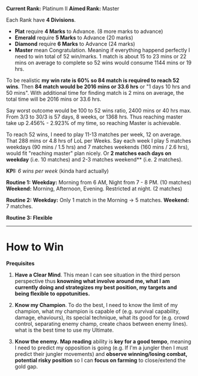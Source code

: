 **Current Rank:** Platinum II
**Aimed Rank:** Master 

Each Rank have **4 Divisions**. 
+ **Plat** require **4 Marks** to Advance. (8 more marks to advance)
+ **Emerald** require **5 Marks** to Advance (20 marks)
+ **Diamond** require **6 Marks** to Advance (24 marks)
+ **Master** mean Congratulation.
Meaning if everything happend perfectly I need to win total of 52 win/marks. 1 match is about 15 to 23 mins or 22 mins on average to complete so 52 wins would consume 1144 mins or 19 hrs. 

To be realistic **my win rate is 60% so 84 match is required to reach 52 wins**. Then **84 match would be 2016 mins or 33.6 hrs** or "1 days 10 hrs and 50 mins". With additional time for finding match is 2 mins on average, the total time will be 2016 mins or 33.6 hrs.   

Say worst outcome would be 100 to 52 wins ratio, 2400 mins or 40 hrs max.   
From 3/3 to 30/3 is 57 days, 8 weeks, or 1368 hrs. Thus reaching master take up 2.456% - 2.923% of my time, so reaching Master is achievable. 

To reach 52 wins, I need to play 11-13 matches per week, 12 on average. That 288 mins or 4.8 hrs of LoL per Weeks. Say each week I play 5 matches weekdays (90 mins / 1.5 hrs) and 7 matches weekends (160 mins / 2.6 hrs), would fit "reaching master" plan nicely. Or **2 matches each days on weekday** (i.e. 10 matches) and 2-3 matches weekend** (i.e. 2 matches).

**KPI:** *6 wins per week* (kinda hard actually)

**Routine 1:**
	**Weekday:** Morning from 6 AM, Night from 7 - 8 PM. (10 matches)
	**Weekend:** Morning, Afternoon, Evening. Restricted at night. (2 matches)

**Routine 2:**
	**Weekday:** Only 1 match in the Morning -> 5 matches.
	**Weekend:** 7 matches.  

**Routine 3: Flexible**

---

# How to Win

**Prequisites**
1) **Have a Clear Mind**. This mean I can see situation in the third person perspective thus **knowning what involve around me, what I am currently doing and strategizes my best position, my targets and being flexible to oppotunities.**   
   
2) **Know my Champion**. To do the best, I need to know the limit of my champion, what my champion is capable of (e.g. survival capability, damage, ehaviours), its special technique, what its good for (e.g. crowd control, separating enemy champ, create chaos between enemy lines). what is the best time to use my Ultimate.

3) **Know the enemy.** **Map reading** ability is **key for a good tempo**, meaning I need to predict my opposition is going (e.g. If I'm a jungler then I must predict their jungler movements) and **observe winning/losing combat, potential risky position** so I can **focus on farming** to close/extend the gold gap. 